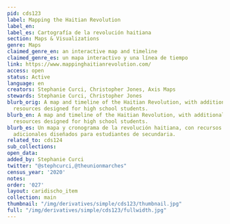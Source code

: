 ```yaml
---
pid: cds123
label: Mapping the Haitian Revolution
label_en:
label_es: Cartografía de la revolución haitiana
section: Maps & Visualizations
genre: Maps
claimed_genre_en: an interactive map and timeline
claimed_genre_es: un mapa interactivo y una línea de tiempo
link: https://www.mappinghaitianrevolution.com/
access: open
status: Active
language: en
creators: Stephanie Curci, Christopher Jones, Axis Maps
stewards: Stephanie Curci, Christopher Jones
blurb_orig: A map and timeline of the Haitian Revolution, with additional educational
  resources designed for high school students.
blurb_en: A map and timeline of the Haitian Revolution, with additional educational
  resources designed for high school students.
blurb_es: Un mapa y cronograma de la revolución haitiana, con recursos educativos
  adicionales diseñados para estudiantes de secundaria.
related_to: cds124
sub_collections:
open_data:
added_by: Stephanie Curci
twitter: "@stephcurci,@theunionmarches"
census_year: '2020'
notes:
order: '027'
layout: caridischo_item
collection: main
thumbnail: "/img/derivatives/simple/cds123/thumbnail.jpg"
full: "/img/derivatives/simple/cds123/fullwidth.jpg"
---
```

